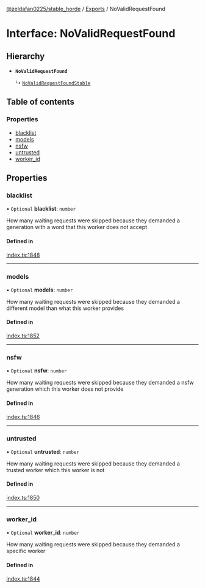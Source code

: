 [@zeldafan0225/stable_horde](../../readme.md) / [Exports](../modules.md) / NoValidRequestFound

# Interface: NoValidRequestFound

## Hierarchy

- **`NoValidRequestFound`**

  ↳ [`NoValidRequestFoundStable`](NoValidRequestFoundStable.md)

## Table of contents

### Properties

- [blacklist](NoValidRequestFound.md#blacklist)
- [models](NoValidRequestFound.md#models)
- [nsfw](NoValidRequestFound.md#nsfw)
- [untrusted](NoValidRequestFound.md#untrusted)
- [worker\_id](NoValidRequestFound.md#worker_id)

## Properties

### blacklist

• `Optional` **blacklist**: `number`

How many waiting requests were skipped because they demanded a generation with a word that this worker does not accept

#### Defined in

[index.ts:1848](https://github.com/MrlolDev/stable_horde/blob/3c66504/index.ts#L1848)

___

### models

• `Optional` **models**: `number`

How many waiting requests were skipped because they demanded a different model than what this worker provides

#### Defined in

[index.ts:1852](https://github.com/MrlolDev/stable_horde/blob/3c66504/index.ts#L1852)

___

### nsfw

• `Optional` **nsfw**: `number`

How many waiting requests were skipped because they demanded a nsfw generation which this worker does not provide

#### Defined in

[index.ts:1846](https://github.com/MrlolDev/stable_horde/blob/3c66504/index.ts#L1846)

___

### untrusted

• `Optional` **untrusted**: `number`

How many waiting requests were skipped because they demanded a trusted worker which this worker is not

#### Defined in

[index.ts:1850](https://github.com/MrlolDev/stable_horde/blob/3c66504/index.ts#L1850)

___

### worker\_id

• `Optional` **worker\_id**: `number`

How many waiting requests were skipped because they demanded a specific worker

#### Defined in

[index.ts:1844](https://github.com/MrlolDev/stable_horde/blob/3c66504/index.ts#L1844)
